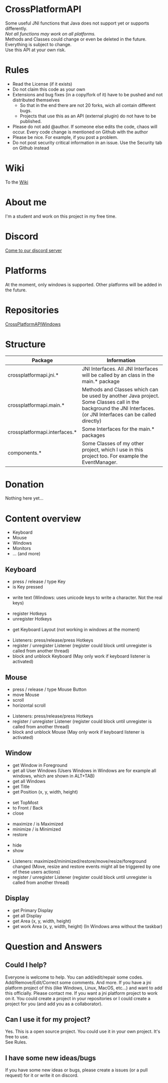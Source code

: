 # CrossPlatformAPI

Some useful JNI functions that Java does not support yet or supports differently.<br>
*Not all functions may work on all platforms.*<br>
Methods and Classes could change or even be deleted in the future. Everything is subject to change.<br>
Use this API at your own risk.

# Rules
- Read the License (if it exists)
- Do not claim this code as your own
- Extensions and bug fixes (in a copy/fork of it) have to be pushed and not distributed themselves<br>
	- So that in the end there are not 20 forks, wich all contain different bugs.<br>
	- Projects that use this as an API (external plugin) do not have to be published.
- Please do not add @author. If someone else edits the code, chaos will occur. Every code change is mentioned on Github with the author
- Please be nice. For example, if you post a problem.
- Do not post security critical information in an issue. Use the Security tab on Github instead

# Wiki
To the [Wiki](https://github.com/JJBlue/CrossPlatformAPI/wiki)

# About me
I'm a student and work on this project in my free time.

# Discord
[Come to our discord server](https://discord.gg/K7QvyXw)

# Platforms
At the moment, only windows is supported. Other platforms will be added in the future.

# Repositories
[CrossPlatformAPIWindows](https://github.com/JJBlue/CrossPlatformAPIWindows)

# Structure

| Package  | Information |
| -------- | ----------- |
| crossplatformapi.jni.\*    | JNI Interfaces. All JNI Interfaces will be called by an class in the main.\* package |
| crossplatformapi.main.\*   | Methods and Classes which can be used by another Java project. Some Classes call in the background the JNI Interfaces. (or JNI Interfaces can be called directly) |
| crossplatformapi.interfaces.\*    | Some Interfaces for the main.\* packages |
| components.\*    | Some Classes of my other project, which I use in this project too. For example the EventManager. |

# Donation

Nothing here yet...

# Content overview

- Keyboard
- Mouse
- Windows
- Monitors
- ... (and more)

## Keyboard
- press / release / type Key
- is Key pressed
<br/><br/>
- write text (Windows: uses unicode keys to write a character. Not the real keys)
<br/><br/>
- register Hotkeys
- unregister Hotkeys
<br/><br/>
- get Keyboard Layout (not working in windows at the moment)
<br/><br/>
- Listeners: press/release/press Hotkeys
- register / unregister Listener (register could block until unregister is called from another thread)
- block and unblock Keyboard (May only work if keyboard listener is activated)

## Mouse
- press / release / type Mouse Button
- move Mouse
- scroll
- horizontal scroll
<br/><br/>
- Listeners: press/release/press Hotkeys
- register / unregister Listener (register could block until unregister is called from another thread)
- block and unblock Mouse (May only work if keyboard listener is activated)

## Window
- get Window in Foreground
- get all User Windows (Users Windows in Windows are for example all windows, which are shown in ALT+TAB)
- get all Windows
- get Title
- get Position (x, y, width, height)
<br/><br/>
- set TopMost
- to Front / Back
- close
<br/><br/>
- maximize / is Maximized
- minimize / is Minimized
- restore
<br/><br/>
- hide
- show
<br/><br/>
- Listeners: maximized/minimized/restore/move/resize/foreground changed (Move, resize and restore events might all be triggered by one of these users actions)
- register / unregister Listener (register could block until unregister is called from another thread)

## Display
- get Primary Display
- get all Display
- get Area (x, y, width, height)
- get work Area (x, y, width, height) (In Windows area without the taskbar)

# Question and Answers
## Could I help?
Everyone is welcome to help. You can add/edit/repair some codes. Add/Remove/Edit/Correct some comments. And more.
If you have a jni platform project of this (like Windows, Linux, MacOS, etc...) and want to add this officially. Please contact me.
If you want a jni platform project to work on it. You could create a project in your repositories or I could create a project for you (and add you as a collaborator).

## Can I use it for my project?
Yes. This is a open source project. You could use it in your own project. It's free to use.<br/>
See Rules.

## I have some new ideas/bugs
If you have some new ideas or bugs, please create a issues (or a pull request) for it or write it on discord.
